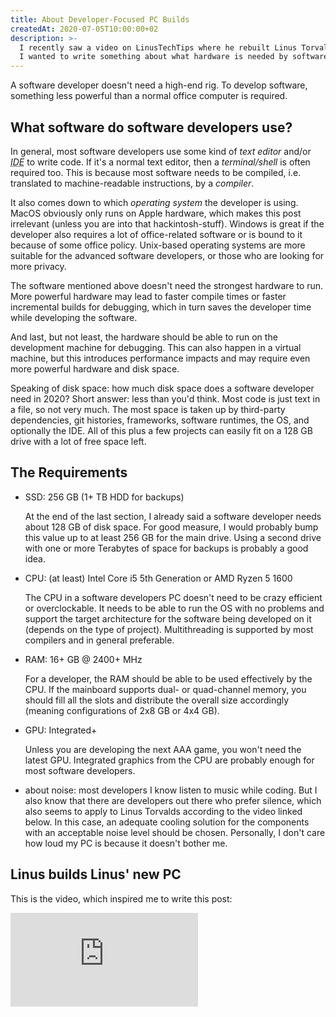 ```yaml
---
title: About Developer-Focused PC Builds
createdAt: 2020-07-05T10:00:00+02
description: >-
  I recently saw a video on LinusTechTips where he rebuilt Linus Torvalds PC. He said they didn't do developer-focused PC building guides, because they don't know the requirements.
  I wanted to write something about what hardware is needed by software developers.
---
```


A software developer doesn't need a high-end rig.
To develop software, something less powerful than a normal office computer is required.

## What software do software developers use?

In general, most software developers use some kind of _text editor_ and/or <abbr title="Integrated Development Environment">_IDE_</abbr> to write code.
If it's a normal text editor, then a _terminal/shell_ is often required too.
This is because most software needs to be compiled, i.e. translated to machine-readable instructions, by a _compiler_.

It also comes down to which _operating system_ the developer is using.
MacOS obviously only runs on Apple hardware, which makes this post irrelevant (unless you are into that hackintosh-stuff).
Windows is great if the developer also requires a lot of office-related software or is bound to it because of some office policy.
Unix-based operating systems are more suitable for the advanced software developers, or those who are looking for more privacy.

The software mentioned above doesn't need the strongest hardware to run.
More powerful hardware may lead to faster compile times or faster incremental builds for debugging, which in turn saves the developer time while developing the software.

And last, but not least, the hardware should be able to run on the development machine for debugging.
This can also happen in a virtual machine, but this introduces performance impacts and may require even more powerful hardware and disk space.

Speaking of disk space: how much disk space does a software developer need in 2020?
Short answer: less than you'd think. Most code is just text in a file, so not very much.
The most space is taken up by third-party dependencies, git histories, frameworks, software runtimes, the OS, and optionally the IDE.
All of this plus a few projects can easily fit on a 128 GB drive with a lot of free space left.

## The Requirements

- SSD: 256 GB (1+ TB HDD for backups)

  At the end of the last section, I already said a software developer needs about 128 GB of disk space.
  For good measure, I would probably bump this value up to at least 256 GB for the main drive.
  Using a second drive with one or more Terabytes of space for backups is probably a good idea.

- CPU: (at least) Intel Core i5 5th Generation or AMD Ryzen 5 1600

  The CPU in a software developers PC doesn't need to be crazy efficient or overclockable.
  It needs to be able to run the OS with no problems and support the target architecture for the software being developed on it (depends on the type of project).
  Multithreading is supported by most compilers and in general preferable.

- RAM: 16+ GB @ 2400+ MHz

  For a developer, the RAM should be able to be used effectively by the CPU.
  If the mainboard supports dual- or quad-channel memory, you should fill all the slots and distribute the overall size accordingly (meaning configurations of 2x8 GB or 4x4 GB).

- GPU: Integrated+

  Unless you are developing the next AAA game, you won't need the latest GPU.
  Integrated graphics from the CPU are probably enough for most software developers.

- about noise: most developers I know listen to music while coding.
  But I also know that there are developers out there who prefer silence, which also seems to apply to Linus Torvalds according to the video linked below.
  In this case, an adequate cooling solution for the components with an acceptable noise level should be chosen.
  Personally, I don't care how loud my PC is because it doesn't bother me.

## Linus builds Linus' new PC

This is the video, which inspired me to write this post:

<div class="embed-responsive embed-responsive-21by9">
    <iframe class="embed-responsive-item" src="https://www.youtube-nocookie.com/embed/Kua9cY8q_EI" frameborder="0" allow="accelerometer; autoplay; encrypted-media; gyroscope; picture-in-picture" allowfullscreen></iframe>
</div>
